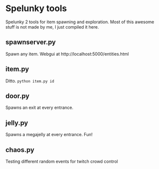 # Spelunky tools
Spelunky 2 tools for item spawning and exploration. Most of this awesome stuff is not made by me, I just compiled it here.

## spawnserver.py
Spawn any item. Webgui at http://localhost:5000/entities.html

## item.py
Ditto. `python item.py id`

## door.py
Spawns an exit at every entrance.

## jelly.py
Spawns a megajelly at every entrance. Fun!

## chaos.py
Testing different random events for twitch crowd control
